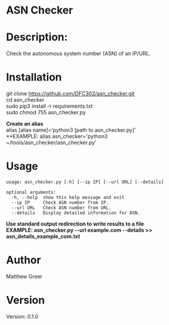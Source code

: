 # ASN Checker

# Description:
Check the autonomous system number (ASN) of an IP/URL.

# Installation
git clone https://github.com/DFC302/asn_checker.git \
cd asn_checker \
sudo pip3 install -r requirements.txt \
sudo chmod 755 asn_checker.py

**Create an alias** \
alias [alias name]='python3 [path to asn_checker.py]' \
**EXAMPLE: alias asn_checker='python3 ~/tools/asn_checker/asn_checker.py'

# Usage
```
usage: asn_checker.py [-h] [--ip IP] [--url URL] [--details]

optional arguments:
  -h, --help  show this help message and exit
  --ip IP     Check ASN number from IP.
  --url URL   Check ASN number from URL.
  --details   Display detailed information for ASN.
```
**Use standard output redirection to write results to a file**\
**EXAMPLE: asn_checker.py --url example.com --details >> asn_details_example_com.txt**

# Author
Matthew Greer

# Version
Version: 0.1.0
